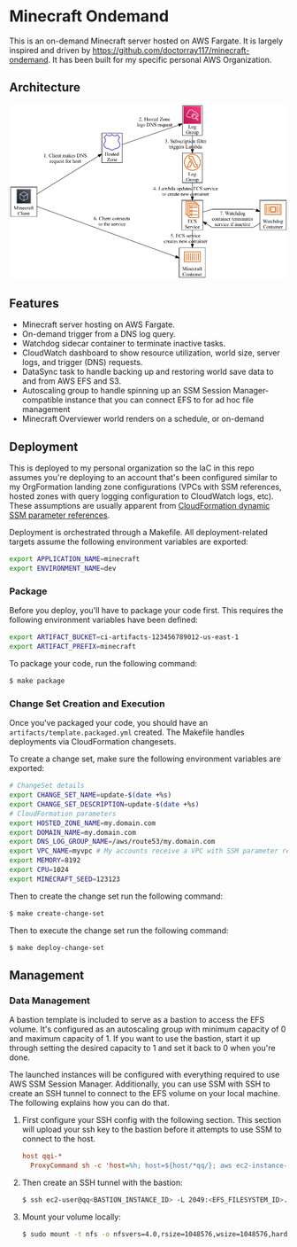 # Minecraft Ondemand

This is an on-demand Minecraft server hosted on AWS Fargate. It is largely inspired and driven by https://github.com/doctorray117/minecraft-ondemand. It has been built for my specific personal AWS Organization.

## Architecture

![architecture-diagram](./docs/architecture.png)

## Features

- Minecraft server hosting on AWS Fargate.
- On-demand trigger from a DNS log query.
- Watchdog sidecar container to terminate inactive tasks.
- CloudWatch dashboard to show resource utilization, world size, server logs, and trigger (DNS) requests.
- DataSync task to handle backing up and restoring world save data to and from AWS EFS and S3.
- Autoscaling group to handle spinning up an SSM Session Manager-compatible instance that you can connect EFS to for ad hoc file management
- Minecraft Overviewer world renders on a schedule, or on-demand

## Deployment

This is deployed to my personal organization so the IaC in this repo assumes you're deploying to an account that's been configured similar to my OrgFormation landing zone configurations (VPCs with SSM references, hosted zones with query logging configuration to CloudWatch logs, etc). These assumptions are usually apparent from [CloudFormation dynamic SSM parameter references](https://docs.aws.amazon.com/AWSCloudFormation/latest/UserGuide/dynamic-references.html).

Deployment is orchestrated through a Makefile. All deployment-related targets assume the following environment variables are exported:

```sh
export APPLICATION_NAME=minecraft
export ENVIRONMENT_NAME=dev
```

### Package

Before you deploy, you'll have to package your code first. This requires the following environment variables have been defined:

```sh
export ARTIFACT_BUCKET=ci-artifacts-123456789012-us-east-1
export ARTIFACT_PREFIX=minecraft
```

To package your code, run the following command:

```sh
$ make package
```

### Change Set Creation and Execution

Once you've packaged your code, you should have an `artifacts/template.packaged.yml` created. The Makefile handles deployments via CloudFormation changesets.

To create a change set, make sure the following environment variables are exported:

```sh
# ChangeSet details
export CHANGE_SET_NAME=update-$(date +%s)
export CHANGE_SET_DESCRIPTION=update-$(date +%s)
# CloudFormation parameters
export HOSTED_ZONE_NAME=my.domain.com
export DOMAIN_NAME=my.domain.com
export DNS_LOG_GROUP_NAME=/aws/route53/my.domain.com
export VPC_NAME=myvpc # My accounts receive a VPC with SSM parameter references to subnet IDs, who's name includes a common value: "VPC_NAME"
export MEMORY=8192
export CPU=1024
export MINECRAFT_SEED=123123
```

Then to create the change set run the following command:

```sh
$ make create-change-set
```

Then to execute the change set run the following command:

```sh
$ make deploy-change-set
```

## Management

### Data Management

A bastion template is included to serve as a bastion to access the EFS volume. It's configured as an autoscaling group with minimum capacity of 0 and maximum capacity of 1. If you want to use the bastion, start it up through setting the desired capacity to 1 and set it back to 0 when you're done.

The launched instances will be configured with everything required to use AWS SSM Session Manager. Additionally, you can use SSM with SSH to create an SSH tunnel to connect to the EFS volume on your local machine. The following explains how you can do that.

1. First configure your SSH config with the following section. This section will upload your ssh key to the bastion before it attempts to use SSM to connect to the host.
    ```ini
    host qqi-*
      ProxyCommand sh -c 'host=%h; host=${host/*qq/}; aws ec2-instance-connect send-ssh-public-key --instance-id $host --availability-zone $(aws ec2 describe-instances --instance-id $host --output text --query Reservations[].Instances[].Placement.AvailabilityZone) --instance-os-user ec2-user --ssh-public-key file://<YOUR_PUBLIC_SSH_KEY_FILE_HERE> && aws ssm start-session --target $host --document-name AWS-StartSSHSession --parameters "portNumber=%p"'
    ```
1. Then create an SSH tunnel with the bastion:
    ```sh
    $ ssh ec2-user@qq<BASTION_INSTANCE_ID> -L 2049:<EFS_FILESYSTEM_ID>.efs.<REGION>.amazonaws.com:2049
    ```
1. Mount your volume locally:
    ```sh
    $ sudo mount -t nfs -o nfsvers=4.0,rsize=1048576,wsize=1048576,hard,timeo=600,retrans=2,noresvport localhost:/ <TARGET_MOUNT_PATH>
    ```
